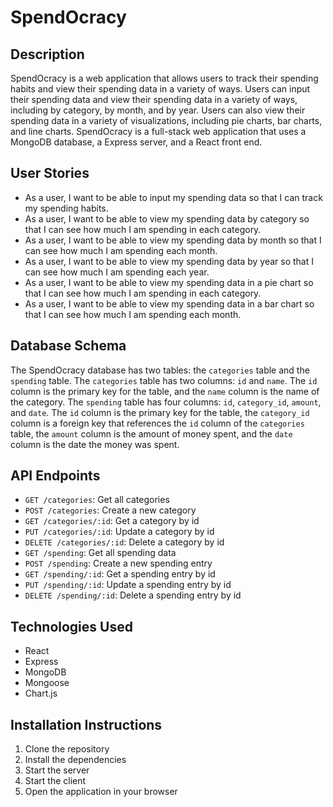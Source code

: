 # SpendOcracy

## Description
SpendOcracy is a web application that allows users to track their spending habits and view their spending data in a variety of ways. Users can input their spending data and view their spending data in a variety of ways, including by category, by month, and by year. Users can also view their spending data in a variety of visualizations, including pie charts, bar charts, and line charts. SpendOcracy is a full-stack web application that uses a MongoDB database, a Express server, and a React front end.

## User Stories
- As a user, I want to be able to input my spending data so that I can track my spending habits.
- As a user, I want to be able to view my spending data by category so that I can see how much I am spending in each category.
- As a user, I want to be able to view my spending data by month so that I can see how much I am spending each month.
- As a user, I want to be able to view my spending data by year so that I can see how much I am spending each year.
- As a user, I want to be able to view my spending data in a pie chart so that I can see how much I am spending in each category.
- As a user, I want to be able to view my spending data in a bar chart so that I can see how much I am spending each month.

## Database Schema
The SpendOcracy database has two tables: the `categories` table and the `spending` table. The `categories` table has two columns: `id` and `name`. The `id` column is the primary key for the table, and the `name` column is the name of the category. The `spending` table has four columns: `id`, `category_id`, `amount`, and `date`. The `id` column is the primary key for the table, the `category_id` column is a foreign key that references the `id` column of the `categories` table, the `amount` column is the amount of money spent, and the `date` column is the date the money was spent.

## API Endpoints
- `GET /categories`: Get all categories
- `POST /categories`: Create a new category
- `GET /categories/:id`: Get a category by id
- `PUT /categories/:id`: Update a category by id
- `DELETE /categories/:id`: Delete a category by id
- `GET /spending`: Get all spending data
- `POST /spending`: Create a new spending entry
- `GET /spending/:id`: Get a spending entry by id
- `PUT /spending/:id`: Update a spending entry by id
- `DELETE /spending/:id`: Delete a spending entry by id

    
## Technologies Used
- React
- Express
- MongoDB
- Mongoose
- Chart.js


## Installation Instructions
1. Clone the repository
2. Install the dependencies
3. Start the server
4. Start the client
5. Open the application in your browser


